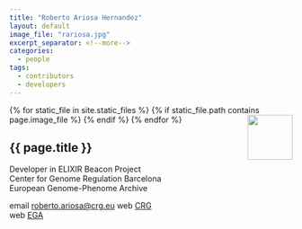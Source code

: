 ```yaml
---
title: "Roberto Ariosa Hernandez"
layout: default
image_file: "rariosa.jpg"
excerpt_separator: <!--more-->
categories:
  - people
tags:
  - contributors
  - developers
---
```


{% for static_file in site.static_files %}
  {% if static_file.path contains page.image_file %}
<img style="float: right; width: 80px;" src="{{ static_file.path | relative_url}}" />
  {% endif %}
{% endfor %}

## {{ page.title }}

Developer in ELIXIR Beacon Project  
Center for Genome Regulation Barcelona  
European Genome-Phenome Archive  

<!--more-->

email [roberto.ariosa@crg.eu](mailto:roberto.ariosa@crg.eu)
web [CRG](https://www.crg.eu/en/programmes-groups/ega-team)  
web [EGA](https://ega-archive.org/about/team)

